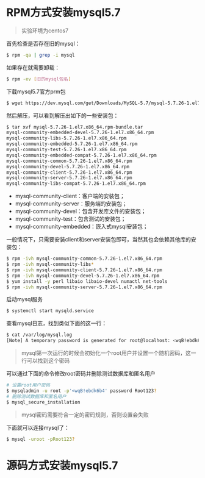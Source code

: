 # RPM方式安装mysql5.7

> 实验环境为centos7

首先检查是否存在旧的mysql：

```bash
$ rpm -qa | grep -i mysql
```



如果存在就需要卸载：

```bash
$ rpm -ev [旧的mysql包名]
```



下载mysql5.7官方prm包

```bash
$ wget https://dev.mysql.com/get/Downloads/MySQL-5.7/mysql-5.7.26-1.el7.x86_64.rpm-bundle.tar
```



然后解压，可以看到解压出如下的一些安装包：

```bash
$ tar xvf mysql-5.7.26-1.el7.x86_64.rpm-bundle.tar 
mysql-community-embedded-devel-5.7.26-1.el7.x86_64.rpm
mysql-community-libs-5.7.26-1.el7.x86_64.rpm
mysql-community-embedded-5.7.26-1.el7.x86_64.rpm
mysql-community-test-5.7.26-1.el7.x86_64.rpm
mysql-community-embedded-compat-5.7.26-1.el7.x86_64.rpm
mysql-community-common-5.7.26-1.el7.x86_64.rpm
mysql-community-devel-5.7.26-1.el7.x86_64.rpm
mysql-community-client-5.7.26-1.el7.x86_64.rpm
mysql-community-server-5.7.26-1.el7.x86_64.rpm
mysql-community-libs-compat-5.7.26-1.el7.x86_64.rpm
```

- mysql-community-client：客户端的安装包；
- mysql-community-server：服务端的安装包；
- mysql-community-devel：包含开发库文件的安装包；
- mysql-community-test：包含测试的安装包；
- mysql-community-embedded：嵌入式mysql安装包；



一般情况下，只需要安装client和server安装包即可，当然其也会依赖其他库的安装包：

```bash
$ rpm -ivh mysql-community-common-5.7.26-1.el7.x86_64.rpm
$ rpm -ivh mysql-community-libs*
$ rpm -ivh mysql-community-client-5.7.26-1.el7.x86_64.rpm
$ rpm -ivh mysql-community-devel-5.7.26-1.el7.x86_64.rpm
$ yum install -y perl libaio libaio-devel numactl net-tools
$ rpm -ivh mysql-community-server-5.7.26-1.el7.x86_64.rpm
```



启动mysql服务

```bash
$ systemctl start mysqld.service
```



查看mysql日志，找到类似下面的这一行：

```bash
$ cat /var/log/mysql.log
[Note] A temporary password is generated for root@localhost: <wqB!ebdk6b4
```

> mysql第一次运行的时候会初始化一个root用户并设置一个随机密码，这一行可以找到这个密码



可以通过下面的命令修改root密码并删除测试数据库和匿名用户

```bash
# 设置root用户密码
$ mysqladmin -u root -p'<wqB!ebdk6b4' password Root123?
# 删除测试数据库和匿名用户
$ mysql_secure_installation
```

> mysql密码需要符合一定的密码规则，否则设置会失败



下面就可以连接mysql了：

```bash
$ mysql -uroot -pRoot123?
```





# 源码方式安装mysql5.7

